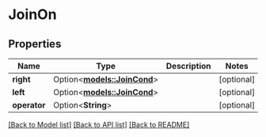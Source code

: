 # JoinOn

## Properties

Name | Type | Description | Notes
------------ | ------------- | ------------- | -------------
**right** | Option<[**models::JoinCond**](joinCond.md)> |  | [optional]
**left** | Option<[**models::JoinCond**](joinCond.md)> |  | [optional]
**operator** | Option<**String**> |  | [optional]

[[Back to Model list]](../README.md#documentation-for-models) [[Back to API list]](../README.md#documentation-for-api-endpoints) [[Back to README]](../README.md)


